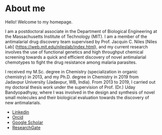 # About me
Hello! Welcome to my homepage.

I am a postdoctoral associate in the Department of Biological Engineering at the Massachusetts Institute of Technology (MIT). I am a member of the antimalarial drug discovery team  supervised by Prof. Jacquin C. Niles [Niles Lab] (https://web.mit.edu/nileslab/index.html), and my current research involves the use of functional genetics and high throughput chemical screening towards a quick and efficient discovery of novel antimalarial chemotypes to fight the drug resistance among malaria parasites.

I received my M.Sc. degree in Chemistry (specialization in organic chemistry) in 2013, and my Ph.D. degree in Chemistry in 2019 from Jadavpur University (Jadavpur, WB, India). From 2013 to 2019, I carried out my doctoral thesis work under the supervision of Prof. (Dr.) Uday Bandyopadhyay, where I was involved in the design and synthesis of novel small molecules and their biological evaluation towards the discovery of new antimalarials.

- [Linkedin](https://www.linkedin.com/in/shubhra-jyoti-saha-a48451100/)
- [Orcid](https://orcid.org/my-orcid)
- [Google Scholar](https://scholar.google.co.in/citations?hl=en&pli=1&user=ZfIVJZQAAAAJ)
- [ResearchGate](https://www.researchgate.net/profile/Shubhra_Saha)
